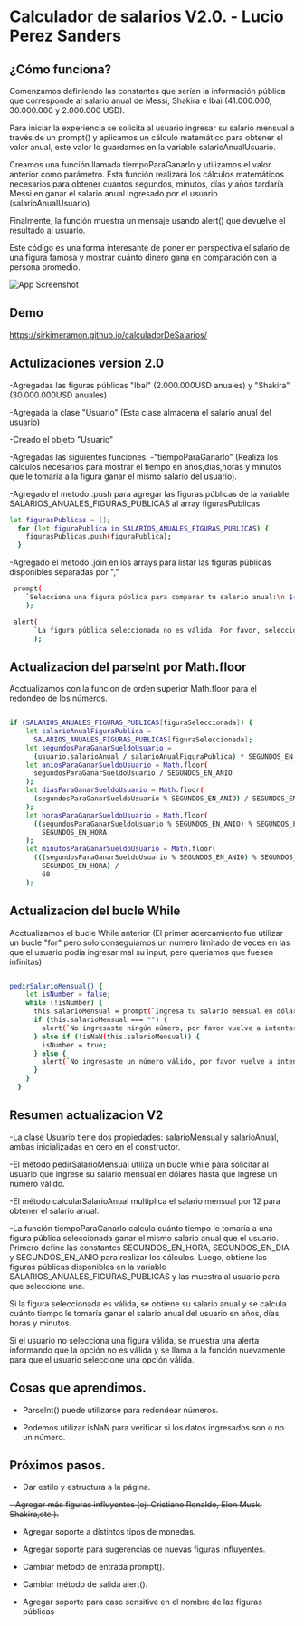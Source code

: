 
# Calculador de salarios V2.0. - Lucio Perez Sanders

## ¿Cómo funciona?
Comenzamos definiendo las constantes que serían la información pública que corresponde al salario anual de Messi, Shakira e Ibai (41.000.000, 30.000.000 y 2.000.000 USD). 

Para iniciar la experiencia se solicita al usuario ingresar su salario mensual a través de un prompt() y aplicamos un cálculo matemático para obtener el valor anual, este valor lo guardamos en la variable salarioAnualUsuario.

Creamos una función llamada tiempoParaGanarlo y utilizamos el valor anterior como parámetro. Esta función realizará los cálculos matemáticos necesarios para obtener cuantos segundos, minutos, días y años tardaría Messi en ganar el salario anual ingresado por el usuario (salarioAnualUsuario)

Finalmente, la función muestra un mensaje usando alert() que devuelve el resultado al usuario.

Este código es una forma interesante de poner en perspectiva el salario de una figura famosa y mostrar cuánto dinero gana en comparación con la persona promedio.

![App Screenshot](https://i1.sndcdn.com/artworks-F11dor2dKfIo0DA6-zRbrxg-t500x500.jpg)
## Demo

https://sirkimeramon.github.io/calculadorDeSalarios/

## Actulizaciones version 2.0

-Agregadas las figuras públicas "Ibai" (2.000.000USD anuales)  y "Shakira" (30.000.000USD anuales)

-Agregada la clase "Usuario" (Esta clase almacena el salario anual del usuario)

-Creado el objeto "Usuario"

-Agregadas las siguientes funciones:
    -"tiempoParaGanarlo" (Realiza los cálculos necesarios para mostrar el tiempo en años,dias,horas y minutos que le tomaría a la figura ganar el mismo salario del usuario).

-Agregado el metodo .push para agregar las figuras públicas de la variable SALARIOS_ANUALES_FIGURAS_PUBLICAS al array figurasPublicas

```bash
let figurasPublicas = [];
  for (let figuraPublica in SALARIOS_ANUALES_FIGURAS_PUBLICAS) {
    figurasPublicas.push(figuraPublica);
  }

```

-Agregado el metodo .join en los arrays para listar las figuras públicas disponibles separadas por ","
```bash
 prompt(
    `Selecciona una figura pública para comparar tu salario anual:\n ${figurasPublicas.join(", ")}.`
    );

 alert(
      `La figura pública seleccionada no es válida. Por favor, selecciona una de las siguientes opciones: ${figurasPublicas.join(", ")}`
      );

```

## Actualizacion del parseInt por Math.floor

Acctualizamos con la funcion de orden superior Math.floor para el redondeo de los números.

```bash

if (SALARIOS_ANUALES_FIGURAS_PUBLICAS[figuraSeleccionada]) {
    let salarioAnualFiguraPublica =
      SALARIOS_ANUALES_FIGURAS_PUBLICAS[figuraSeleccionada];
    let segundosParaGanarSueldoUsuario =
      (usuario.salarioAnual / salarioAnualFiguraPublica) * SEGUNDOS_EN_ANIO;
    let aniosParaGanarSueldoUsuario = Math.floor(
      segundosParaGanarSueldoUsuario / SEGUNDOS_EN_ANIO
    );
    let diasParaGanarSueldoUsuario = Math.floor(
      (segundosParaGanarSueldoUsuario % SEGUNDOS_EN_ANIO) / SEGUNDOS_EN_DIA
    );
    let horasParaGanarSueldoUsuario = Math.floor(
      ((segundosParaGanarSueldoUsuario % SEGUNDOS_EN_ANIO) % SEGUNDOS_EN_DIA) /
        SEGUNDOS_EN_HORA
    );
    let minutosParaGanarSueldoUsuario = Math.floor(
      (((segundosParaGanarSueldoUsuario % SEGUNDOS_EN_ANIO) % SEGUNDOS_EN_DIA) %
        SEGUNDOS_EN_HORA) /
        60
    );

```

## Actualizacion del bucle While

Acctualizamos el bucle While anterior (El primer acercamiento fue utilizar un bucle "for" pero solo conseguiamos un numero limitado de veces en las que el usuario podia ingresar mal su input, pero queriamos que fuesen infinitas)

```bash

pedirSalarioMensual() {
    let isNumber = false;
    while (!isNumber) {
      this.salarioMensual = prompt(`Ingresa tu salario mensual en dólares:`);
      if (this.salarioMensual === "") {
        alert(`No ingresaste ningún número, por favor vuelve a intentarlo.`);
      } else if (!isNaN(this.salarioMensual)) {
        isNumber = true;
      } else {
        alert(`No ingresaste un número válido, por favor vuelve a intentarlo.`);
      }
    }
  }

```

## Resumen actualizacion V2

-La clase Usuario tiene dos propiedades: salarioMensual y salarioAnual, ambas inicializadas en cero en el constructor.

-El método pedirSalarioMensual utiliza un bucle while para solicitar al usuario que ingrese su salario mensual en dólares hasta que ingrese un número válido.

-El método calcularSalarioAnual multiplica el salario mensual por 12 para obtener el salario anual.

-La función tiempoParaGanarlo calcula cuánto tiempo le tomaría a una figura pública seleccionada ganar el mismo salario anual que el usuario. 
Primero define las constantes SEGUNDOS_EN_HORA, SEGUNDOS_EN_DIA y SEGUNDOS_EN_ANIO para realizar los cálculos. Luego, obtiene las figuras públicas disponibles en la variable SALARIOS_ANUALES_FIGURAS_PUBLICAS y las muestra al usuario para que seleccione una.

 Si la figura seleccionada es válida, se obtiene su salario anual y se calcula cuánto tiempo le tomaría ganar el salario anual del usuario en años, días, horas y minutos.
 
 Si el usuario no selecciona una figura válida, se muestra una alerta informando que la opción no es válida y se llama a la función nuevamente para que el usuario seleccione una opción válida.

## Cosas que aprendimos.

- ParseInt() puede utilizarse para redondear números.

- Podemos utilizar isNaN para verificar si los datos ingresados son o no un número.


## Próximos pasos.

- Dar estilo y estructura a la página.

~~- Agregar más figuras influyentes (ej: Cristiano Ronaldo, Elon Musk, Shakira,etc ).~~

- Agregar soporte a distintos tipos de monedas.

- Agregar soporte para sugerencias de nuevas figuras influyentes.

- Cambiar método de entrada prompt().

- Cambiar método de salida alert().

- Agregar soporte para case sensitive en el nombre de las figuras públicas




